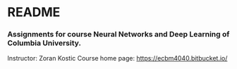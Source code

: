 # README
### Assignments for course Neural Networks and Deep Learning of Columbia University.
Instructor: Zoran Kostic
Course home page: https://ecbm4040.bitbucket.io/
